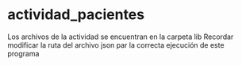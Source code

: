 # actividad_pacientes

Los archivos de la actividad se encuentran en la carpeta lib
Recordar modificar la ruta del archivo json par la correcta ejecución de este programa
